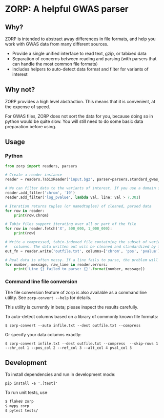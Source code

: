 # ZORP: A helpful GWAS parser

## Why?
ZORP is intended to abstract away differences in file formats, and help you work with GWAS data from many 
different sources.

- Provide a single unified interface to read text, gzip, or tabixed data
- Separation of concerns between reading and parsing (with parsers that can handle the most common file formats)
- Includes helpers to auto-detect data format and filter for variants of interest 

## Why not?
ZORP provides a high level abstraction. This means that it is convenient, at the expense of speed.

For GWAS files, ZORP does not sort the data for you, because doing so in python would be quite slow. You will still 
need to do some basic data preparation before using.

## Usage
### Python
```python
from zorp import readers, parsers

# Create a reader instance
reader = readers.TabixReader('input.bgz', parser=parsers.standard_gwas_parser, skip_rows=1, skip_errors=True)

# We can filter data to the variants of interest. If you use a domain specific parser, columns can be referenced by name
reader.add_filter('chrom', '19')
reader.add_filter('log_pvalue', lambda val, line: val > 7.301)

# Iteration returns tuples (or namedtuples) of cleaned, parsed data
for row in reader:
    print(row.chrom)

# Tabix files support iterating over all or part of the file
for row in reader.fetch('X', 500_000, 1_000_000):
    print(row)

# Write a compressed, tabix-indexed file containing the subset of variants that match filters, choosing only specific 
#   columns. The data written out will be cleaned and standardized by the parser into a well-defined format. 
out_fn = reader.write('outfile.txt', columns=['chrom', 'pos', 'pvalue'], make_tabix=True)

# Real data is often messy. If a line fails to parse, the problem will be recorded.
for number, message, raw_line in reader.errors:
    print('Line {} failed to parse: {}'.format(number, message))

```

### Command line file conversion
The file conversion feature of zorp is also available as a command line utility. See `zorp-convert --help` for details.

This utility is currently in beta; please inspect the results carefully.

To auto-detect columns based on a library of commonly known file formats:

`$ zorp-convert --auto infile.txt --dest outfile.txt --compress`

Or specify your data columns exactly: 

`$ zorp-convert infile.txt --dest outfile.txt --compress  --skip-rows 1 --chr_col 1 --pos_col 2 --ref_col 3 --alt_col 4 pval_col 5`


## Development

To install dependencies and run in development mode:

`pip install -e '.[test]'`

To run unit tests, use

```bash
$ flake8 zorp
$ mypy zorp
$ pytest tests/
```

